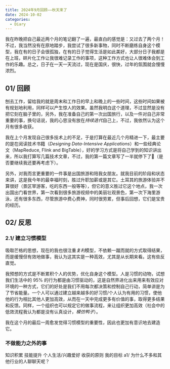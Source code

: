 ```yaml
---
title: 2024年9月回顾——秋天来了
date: 2024-10-02
categories:
  - Diary
---
```

[]()我在昨晚把自己最近两个月的笔记翻了一遍，最直白的感觉是：又过去了两个月！不过，我当然没有在原地踏步，我尝试了很多新事物，同时不断磨练自身这个模型，我在有的日子会很孤独，在有的日子觉得生活是如此美好，大部分日子我都是在上班，碎片化工作让我很难记录工作的事项，这种工作方式也让人很难体会到工作的乐趣。总之，日子在一天一天流过，现在是国庆，很快，过年的氛围就会慢慢浓烈。

##  01/ 回顾

刨去工作，留给我的就是周末和工作日的早上和晚上的一些时间，这些时间如果被有规划地利用，同样可以产生惊人的效果。虽然我明白这个道理，不过显然是没有把它刻在脑子里的，另外，我在准备自己的第一次出国旅行，以及一件对自己非常重要的事，换句话说，我的心思没有放在*持续迭代*自己上，不过，我依然认为这个月有很多收获。

我在上个月发现自己很多技术上的不足，于是打算在最近几个月精进一下，最主要的是在阅读技术书籍（*Designing Data-Intensive Applications*）和一些经典论文（MapReduce, Flink and BigTable），好的学习方式是将自己学到的知识讲出来，所以我打算写几篇技术文章，不过，我的第一篇文章写了一半就停下了🥲（是否要继续我还要再考虑下）。

另外，对我而言更重要的一件事是出国旅游和陪我女朋友。就我目前的阶段和状态来讲，这是我今年的最幸福时刻，胜过升职加薪或是其它。土耳其的旅游体验并不算很好（景区宰游客，吃的东西一般等等），但它的意义胜过它这个地点，我一次出国出门看世界，第一次看到很多旅游视频中的美丽壮观景色，第一次下海里游泳，还有很多东西，尽管旅游中费心费神，同时很劳累，但事后回想，它们是宝贵的经历。

## 02/ 反思

### 2.1/ 建立习惯模型

吸取芒格的思想，现在的我也很注重*复利*模型，不依赖一蹴而就的方式取得结果，而是缓慢但有效地做事，我认为这其实是一种高效，尤其是从长期来看。这有些反直觉。

我预想的方式是不断累积个人的优势，优化自身这个模型。人是习惯的动物，试想我们生活中的 95% 的行为都是由习惯驱动的，这是自然界进化出来用来有效应对环境的一种方式，它们的好处是我们不用每次都决策和控制自己行动，简单讲是为了节省能量。一个人可以通过建立越来越多的好习惯/个人认为有用的习惯，使他他的行为相比其他人更加高效，从而在一天中完成更多有价值的事，取得更多结果和反馈。同样，一个组织也可以规定它的做事流程，来让组织更加高效（社会中的低效流程我认为都是没有认真设计，*模仿鸭子*）。

我在这个月的最后一周愈发觉得习惯模型的重要性，因此也更加有意识地去建造它。



### 不做能力之外的事



知识积累
技能提升
个人生活/兴趣爱好
收获的原则
我的目标
a1/ 为什么不多和其他行业的人聊聊天呢？